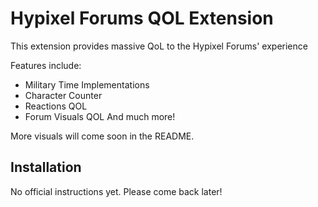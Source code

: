 # Hypixel Forums QOL Extension
This extension provides massive QoL to the Hypixel Forums' experience

Features include:
- Military Time Implementations
- Character Counter
- Reactions QOL
- Forum Visuals QOL
And much more!

More visuals will come soon in the README.

## Installation
No official instructions yet.
Please come back later!


